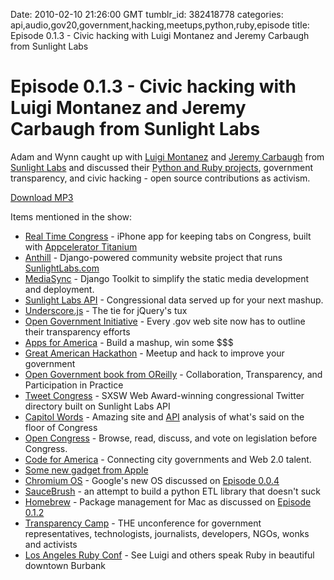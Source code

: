 Date: 2010-02-10 21:26:00 GMT
tumblr_id: 382418778
categories: api,audio,gov20,government,hacking,meetups,python,ruby,episode
title: Episode 0.1.3 - Civic hacking with Luigi Montanez and Jeremy Carbaugh from Sunlight Labs

# Episode 0.1.3 - Civic hacking with Luigi Montanez and Jeremy Carbaugh from Sunlight Labs

Adam and Wynn caught up with [Luigi Montanez](http://twitter.com/luigimontanez) and [Jeremy Carbaugh](http://twitter.com/jcarbaugh) from [Sunlight Labs](http://sunlightlabs.com) and discussed their [Python and Ruby projects](http://github.com/sunlightlabs), government transparency, and civic hacking - open source contributions as activism.

[Download MP3](http://www.buzzsprout.com/105/2563-episode-0-1-3-civic-hacking-with-luigi-montanez-and-jeremy-carbaugh-from-sunlight-labs.mp3)

Items mentioned in the show:

* [Real Time Congress](http://realtimecongress.org) - iPhone app for keeping tabs on Congress, built with [Appcelerator Titanium](http://thechangelog.com/post/334287138/episode-0-0-8-marshall-culpepper-from-appcelerator-titan)
* [Anthill](http://github.com/sunlightlabs/anthill) - Django-powered community website project that runs [SunlightLabs.com](http://sunlightlabs.com)
* [MediaSync](http://github.com/sunlightlabs/django-mediasync) - Django Toolkit to simplify the static media development and deployment.
* [Sunlight Labs API](http://services.sunlightlabs.com/api/) - Congressional data served up for your next mashup.
* [Underscore.js](http://thechangelog.com/post/255049350/underscore-js-a-bowtie-for-jquerys-tux) - The tie for jQuery's tux
* [Open Government Initiative](http://www.whitehouse.gov/open) - Every .gov web site now has to outline their transparency efforts
* [Apps for America](http://sunlightlabs.com/contests/appsforamerica/) - Build a mashup, win some $$$
* [Great American Hackathon](http://sunlightlabs.com/hackathon09/) - Meetup and hack to improve your government
* [Open Government book from OReilly](http://oreilly.com/catalog/9780596804367) - Collaboration, Transparency, and Participation in Practice
* [Tweet Congress](http://tweetcongress.org) - SXSW Web Award-winning congressional Twitter directory built on Sunlight Labs API
* [Capitol Words](http://capitolwords.org/) - Amazing site and [API](http://capitolwords.org/api/) analysis of what's said on the floor of Congress
* [Open Congress](http://opencongress.org) - Browse, read, discuss, and vote on legislation before Congress.
* [Code for America](http://codeforamerica.org/) - Connecting city governments and Web 2.0 talent.
* [Some new gadget from Apple](http://www.apple.com/ipad/)
* [Chromium OS](http://www.chromium.org/chromium-os) - Google's new OS discussed on [Episode 0.0.4](http://thechangelog.com/post/265143734/episode-0-0-4-chrome-os-thor-and-roar)
* [SauceBrush](http://bitbucket.org/sunlightlabs/saucebrush/) - an attempt to build a python ETL library that doesn't suck
* [Homebrew](http://github.com/mxcl/homebrew) - Package management for Mac as discussed on [Episode 0.1.2](http://thechangelog.com/post/369304801/episode-0-1-2-gordon-is-such-a-showoff)
* [Transparency Camp](http://transparencycamp.org/) - THE unconference for government representatives, technologists, journalists, developers, NGOs, wonks and activists
* [Los Angeles Ruby Conf](http://www.larubyconf.com/) - See Luigi and others speak Ruby in beautiful downtown Burbank
